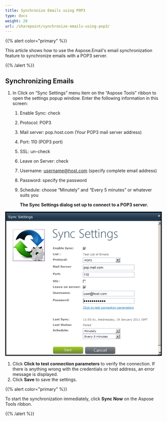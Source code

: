 ```yaml
---
title: Synchronize Emails using POP3
type: docs
weight: 20
url: /sharepoint/synchronize-emails-using-pop3/
---
```



{{% alert color="primary" %}} 

This article shows how to use the Aspose.Email's email synchronization feature to synchronize emails with a POP3 server. 

{{% /alert %}} 
## **Synchronizing Emails**
1. In Click on “Sync Settings” menu item on the “Aspose Tools” ribbon to open the settings popup window. Enter the following information in this screen: 
   1. Enable Sync: check
   1. Protocol: POP3
   1. Mail server: pop.host.com (Your POP3 mail server address)
   1. Port: 110 (POP3 port)
   1. SSL: un-check
   1. Leave on Server: check
   1. Username: username@host.com (specify complete email address)
   1. Password: specify the password
   1. Schedule: choose “Minutely” and “Every 5 minutes” or whatever suits you 

      **The Sync Settings dialog set up to connect to a POP3 server.** 

![todo:image_alt_text](synchronize-emails-using-pop3_1.png)




1. Click **Click to test connection parameters** to verify the connection. If there is anything wrong with the credentials or host address, an error message is displayed.
1. Click **Save** to save the settings.

{{% alert color="primary" %}} 

To start the synchronization immediately, click **Sync Now** on the Aspose Tools ribbon. 

{{% /alert %}}
